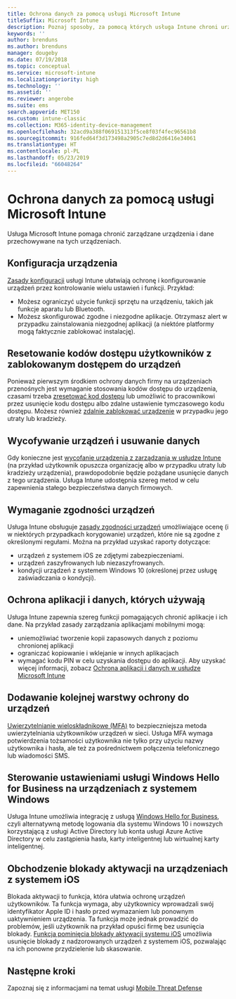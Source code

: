```yaml
---
title: Ochrona danych za pomocą usługi Microsoft Intune
titleSuffix: Microsoft Intune
description: Poznaj sposoby, za pomocą których usługa Intune chroni urządzenia przed nieautoryzowanym dostępem i innymi zagrożeniami.
keywords: ''
author: brenduns
ms.author: brenduns
manager: dougeby
ms.date: 07/19/2018
ms.topic: conceptual
ms.service: microsoft-intune
ms.localizationpriority: high
ms.technology: ''
ms.assetid: ''
ms.reviewer: angerobe
ms.suite: ems
search.appverid: MET150
ms.custom: intune-classic
ms.collection: M365-identity-device-management
ms.openlocfilehash: 32acd9a388f069151313f5ce8f03f4fec96561b8
ms.sourcegitcommit: 916fed64f3d173498a2905c7ed8d2d6416e34061
ms.translationtype: HT
ms.contentlocale: pl-PL
ms.lasthandoff: 05/23/2019
ms.locfileid: "66048264"
---
```

# <a name="protect-devices-with-microsoft-intune"></a>Ochrona danych za pomocą usługi Microsoft Intune

Usługa Microsoft Intune pomaga chronić zarządzane urządzenia i dane przechowywane na tych urządzeniach.

## <a name="device-configuration"></a>Konfiguracja urządzenia
[Zasady konfiguracji](device-profiles.md) usługi Intune ułatwiają ochronę i konfigurowanie urządzeń przez kontrolowanie wielu ustawień i funkcji. Przykład:
- Możesz ograniczyć użycie funkcji sprzętu na urządzeniu, takich jak funkcje aparatu lub Bluetooth.
- Możesz skonfigurować zgodne i niezgodne aplikacje. Otrzymasz alert w przypadku zainstalowania niezgodnej aplikacji (a niektóre platformy mogą faktycznie zablokować instalację).

## <a name="reset-passcodes-when-users-are-locked-out-of-their-devices"></a>Resetowanie kodów dostępu użytkowników z zablokowanym dostępem do urządzeń
Ponieważ pierwszym środkiem ochrony danych firmy na urządzeniach przenośnych jest wymaganie stosowania kodów dostępu do urządzenia, czasami trzeba [zresetować kod dostępu](device-passcode-reset.md) lub umożliwić to pracownikowi przez usunięcie kodu dostępu albo zdalne ustawienie tymczasowego kodu dostępu. Możesz również [zdalnie zablokować urządzenie](device-remote-lock.md) w przypadku jego utraty lub kradzieży.

## <a name="retire-devices-and-remove-data"></a>Wycofywanie urządzeń i usuwanie danych
Gdy konieczne jest [wycofanie urządzenia z zarządzania w usłudze Intune](devices-wipe.md) (na przykład użytkownik opuszcza organizację albo w przypadku utraty lub kradzieży urządzenia), prawdopodobnie będzie pożądane usunięcie danych z tego urządzenia. Usługa Intune udostępnia szereg metod w celu zapewnienia stałego bezpieczeństwa danych firmowych.

## <a name="require-devices-to-be-compliant"></a>Wymaganie zgodności urządzeń
Usługa Intune obsługuje [zasady zgodności urządzeń](device-compliance-get-started.md) umożliwiające ocenę (i w niektórych przypadkach korygowanie) urządzeń, które nie są zgodne z określonymi regułami. Można na przykład uzyskać raporty dotyczące:
- urządzeń z systemem iOS ze zdjętymi zabezpieczeniami.
- urządzeń zaszyfrowanych lub niezaszyfrowanych.
- kondycji urządzeń z systemem Windows 10 (określonej przez usługę zaświadczania o kondycji).

## <a name="protect-apps-and-the-data-they-use"></a>Ochrona aplikacji i danych, których używają
Usługa Intune zapewnia szereg funkcji pomagających chronić aplikacje i ich dane. Na przykład zasady zarządzania aplikacjami mobilnymi mogą:
- uniemożliwiać tworzenie kopii zapasowych danych z poziomu chronionej aplikacji
- ograniczać kopiowanie i wklejanie w innych aplikacjach
- wymagać kodu PIN w celu uzyskania dostępu do aplikacji. Aby uzyskać więcej informacji, zobacz [Ochrona aplikacji i danych w usłudze Microsoft Intune](app-protection-policy.md)

## <a name="add-an-additional-layer-of-protection-to-devices"></a>Dodawanie kolejnej warstwy ochrony do urządzeń
[Uwierzytelnianie wieloskładnikowe (MFA)](multi-factor-authentication.md) to bezpieczniejsza metoda uwierzytelniania użytkowników urządzeń w sieci.  Usługa MFA wymaga potwierdzenia tożsamości użytkownika nie tylko przy użyciu nazwy użytkownika i hasła, ale też za pośrednictwem połączenia telefonicznego lub wiadomości SMS.

## <a name="control-windows-hello-for-business-settings-on-windows-devices"></a>Sterowanie ustawieniami usługi Windows Hello for Business na urządzeniach z systemem Windows
Usługa Intune umożliwia integrację z usługą [Windows Hello for Business](windows-hello.md), czyli alternatywną metodę logowania dla systemu Windows 10 i nowszych korzystającą z usługi Active Directory lub konta usługi Azure Active Directory w celu zastąpienia hasła, karty inteligentnej lub wirtualnej karty inteligentnej.

## <a name="bypass-activation-lock-on-ios-devices"></a>Obchodzenie blokady aktywacji na urządzeniach z systemem iOS
Blokada aktywacji to funkcja, która ułatwia ochronę urządzeń użytkowników. Ta funkcja wymaga, aby użytkownicy wprowadzali swój identyfikator Apple ID i hasło przed wymazaniem lub ponownym uaktywnieniem urządzenia. Ta funkcja może jednak prowadzić do problemów, jeśli użytkownik na przykład opuści firmę bez usunięcia blokady. [Funkcja pominięcia blokady aktywacji systemu iOS]( device-activation-lock-bypass.md) umożliwia usunięcie blokady z nadzorowanych urządzeń z systemem iOS, pozwalając na ich ponowne przydzielenie lub skasowanie.

## <a name="next-steps"></a>Następne kroki

Zapoznaj się z informacjami na temat usługi [Mobile Threat Defense](mobile-threat-defense.md)


